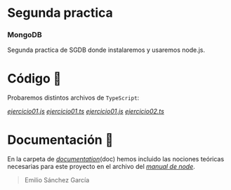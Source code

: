 # Segunda practica
### MongoDB

Segunda practica de SGDB donde instalaremos y usaremos node.js.

# Código 🔎

Probaremos distintos archivos de `TypeScript`:

*[ejercicio01.js](https://github.com/SanchezGarciaEmilio/22-09-2021_Practica2/blob/main/src/ejercicio01.js)*
*[ejercicio01.ts](https://github.com/SanchezGarciaEmilio/22-09-2021_Practica2/blob/main/src/ejercicio01.ts)*
*[ejercicio01.js](https://github.com/SanchezGarciaEmilio/22-09-2021_Practica2/blob/main/src/ejercicio02.js)*
*[ejercicio02.ts](https://github.com/SanchezGarciaEmilio/22-09-2021_Practica2/blob/main/src/ejercicio02.ts)*


# Documentación 📝

En la carpeta de *[documentation](https://github.com/SanchezGarciaEmilio/22-09-2021_Practica2/tree/main/doc)*(doc) hemos incluido las nociones teóricas necesarias para este proyecto en el archivo del *[manual de node](https://github.com/SanchezGarciaEmilio/22-09-2021_Practica2/blob/main/doc/Manual_node.pdf)*.



> Emilio Sánchez García
